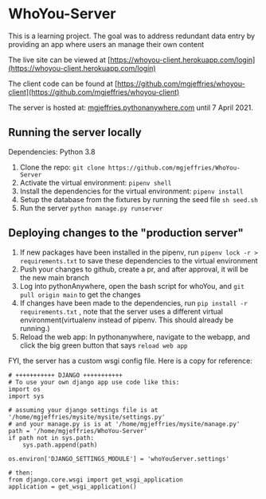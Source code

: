# WhoYou-Server
This is a learning project. The goal was to address redundant data entry by providing an app where users an manage their own content

The live site can be viewed at [https://whoyou-client.herokuapp.com/login](https://whoyou-client.herokuapp.com/login)

The client code can be found at [https://github.com/mgjeffries/whoyou-client](https://github.com/mgjeffries/whoyou-client)

The server is hosted at: [mgjeffries.pythonanywhere.com](mgjeffries.pythonanywhere.com) until 7 April 2021.

## Running the server locally
Dependencies:
Python 3.8

1. Clone the repo: `git clone https://github.com/mgjeffries/WhoYou-Server`
1. Activate the virtual environment: `pipenv shell`
1. Install the dependencies for the virtual environment: `pipenv install`
1. Setup the database from the fixtures by running the seed file `sh seed.sh`
1. Run the server `python manage.py runserver`

## Deploying changes to the "production server" 

1. If new packages have been installed in the pipenv, run `pipenv lock -r > requirements.txt` to save these dependencies to the virtual environment
1. Push your changes to github, create a pr, and after approval, it will be the new main branch
1. Log into pythonAnywhere, open the bash script for whoYou, and `git pull origin main` to get the changes
1. If changes have been made to the dependencies, run `pip install -r requirements.txt` , note that the server uses a different virtual environment(virtualenv instead of pipenv. This should already be running.)
1. Reload the web app: In pythonanywhere, navigate to the webapp, and click the big green button that says `reload web app` 

FYI, the server has a custom wsgi config file. Here is a copy for reference: 
```
# +++++++++++ DJANGO +++++++++++
# To use your own django app use code like this:
import os
import sys

# assuming your django settings file is at '/home/mgjeffries/mysite/mysite/settings.py'
# and your manage.py is is at '/home/mgjeffries/mysite/manage.py'
path = '/home/mgjeffries/WhoYou-Server'
if path not in sys.path:
    sys.path.append(path)

os.environ['DJANGO_SETTINGS_MODULE'] = 'whoYouServer.settings'

# then:
from django.core.wsgi import get_wsgi_application
application = get_wsgi_application()
```